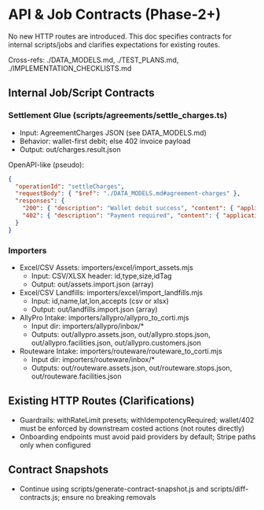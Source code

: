 # API & Job Contracts (Phase-2+)

No new HTTP routes are introduced. This doc specifies contracts for internal scripts/jobs and clarifies expectations for existing routes.

Cross-refs: ./DATA_MODELS.md, ./TEST_PLANS.md, ./IMPLEMENTATION_CHECKLISTS.md

## Internal Job/Script Contracts

### Settlement Glue (scripts/agreements/settle_charges.ts)
- Input: AgreementCharges JSON (see DATA_MODELS.md)
- Behavior: wallet-first debit; else 402 invoice payload
- Output: out/charges.result.json

OpenAPI-like (pseudo):
````json
{
  "operationId": "settleCharges",
  "requestBody": { "$ref": "./DATA_MODELS.md#agreement-charges" },
  "responses": {
    "200": { "description": "Wallet debit success", "content": { "application/json": {} } },
    "402": { "description": "Payment required", "content": { "application/json": { "schema": { "type": "object", "properties": { "invoice": { "type": "object" } } } } } }
  }
}
````

### Importers
- Excel/CSV Assets: importers/excel/import_assets.mjs
  - Input: CSV/XLSX header: id,type,size,idTag
  - Output: out/assets.import.json (array)
- Excel/CSV Landfills: importers/excel/import_landfills.mjs
  - Input: id,name,lat,lon,accepts (csv or xlsx)
  - Output: out/landfills.import.json (array)
- AllyPro Intake: importers/allypro/allypro_to_corti.mjs
  - Input dir: importers/allypro/inbox/*
  - Outputs: out/allypro.assets.json, out/allypro.stops.json, out/allypro.facilities.json, out/allypro.customers.json
- Routeware Intake: importers/routeware/routeware_to_corti.mjs
  - Input dir: importers/routeware/inbox/*
  - Outputs: out/routeware.assets.json, out/routeware.stops.json, out/routeware.facilities.json

## Existing HTTP Routes (Clarifications)
- Guardrails: withRateLimit presets; withIdempotencyRequired; wallet/402 must be enforced by downstream costed actions (not routes directly)
- Onboarding endpoints must avoid paid providers by default; Stripe paths only when configured

## Contract Snapshots
- Continue using scripts/generate-contract-snapshot.js and scripts/diff-contracts.js; ensure no breaking removals

